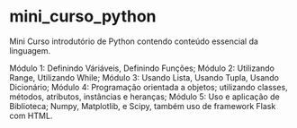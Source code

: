 # mini_curso_python
Mini Curso introdutório de Python contendo conteúdo essencial da linguagem.


Módulo 1: Definindo Váriáveis, Definindo Funções;
Módulo 2: Utilizando Range, Utilizando While;
Módulo 3: Usando Lista, Usando Tupla, Usando Dicionário;
Módulo 4: Programação orientada a objetos; utilizando classes, métodos, atributos, instâncias e heranças;
Módulo 5: Uso e aplicação de Biblioteca;  Numpy, Matplotlib, e Scipy, também uso de framework Flask com HTML.
